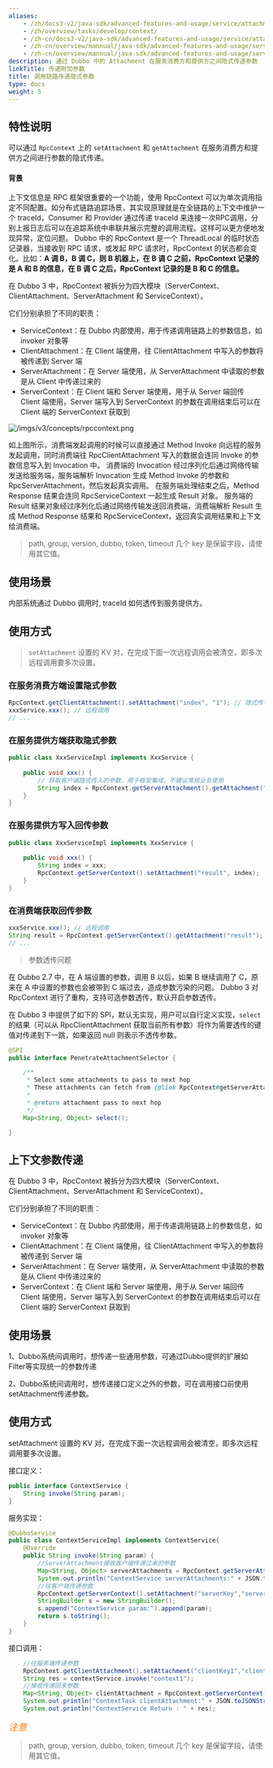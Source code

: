 ```yaml
---
aliases:
    - /zh/docs3-v2/java-sdk/advanced-features-and-usage/service/attachment/
    - /zh/overview/tasks/develop/context/
    - /zh-cn/docs3-v2/java-sdk/advanced-features-and-usage/service/attachment/
    - /zh-cn/overview/mannual/java-sdk/advanced-features-and-usage/service/context/
    - /zh-cn/overview/mannual/java-sdk/advanced-features-and-usage/service/attachment/
description: 通过 Dubbo 中的 Attachment 在服务消费方和提供方之间隐式传递参数
linkTitle: 传递附加参数
title: 调用链路传递隐式参数
type: docs
weight: 5
---
```







## 特性说明

可以通过 `RpcContext` 上的 `setAttachment` 和 `getAttachment` 在服务消费方和提供方之间进行参数的隐式传递。

#### 背景

上下文信息是 RPC 框架很重要的一个功能，使用 RpcContext 可以为单次调用指定不同配置。如分布式链路追踪场景，其实现原理就是在全链路的上下文中维护一个 traceId，Consumer 和 Provider 通过传递 traceId 来连接一次RPC调用，分别上报日志后可以在追踪系统中串联并展示完整的调用流程。这样可以更方便地发现异常，定位问题。
Dubbo 中的 RpcContext 是一个 ThreadLocal 的临时状态记录器，当接收到 RPC 请求，或发起 RPC 请求时，RpcContext 的状态都会变化。比如：**A 调 B，B 调 C，则 B 机器上，在 B 调 C 之前，RpcContext 记录的是 A 和 B 的信息，在 B 调 C 之后，RpcContext 记录的是 B 和 C 的信息。**

在 Dubbo 3 中，RpcContext 被拆分为四大模块（ServerContext、ClientAttachment、ServerAttachment 和 ServiceContext）。

它们分别承担了不同的职责：
- ServiceContext：在 Dubbo 内部使用，用于传递调用链路上的参数信息，如 invoker 对象等
- ClientAttachment：在 Client 端使用，往 ClientAttachment 中写入的参数将被传递到 Server 端
- ServerAttachment：在 Server 端使用，从 ServerAttachment 中读取的参数是从 Client 中传递过来的
- ServerContext：在 Client 端和 Server 端使用，用于从 Server 端回传 Client 端使用，Server 端写入到 ServerContext 的参数在调用结束后可以在 Client 端的 ServerContext 获取到

![/imgs/v3/concepts/rpccontext.png](/imgs/v3/concepts/rpccontext.png)

如上图所示，消费端发起调用的时候可以直接通过 Method Invoke 向远程的服务发起调用，同时消费端往 RpcClientAttachment 写入的数据会连同 Invoke 的参数信息写入到 Invocation 中。
消费端的 Invocation 经过序列化后通过网络传输发送给服务端，服务端解析 Invocation 生成 Method Invoke 的参数和 RpcServerAttachment，然后发起真实调用。
在服务端处理结束之后，Method Response 结果会连同 RpcServiceContext 一起生成 Result 对象。
服务端的 Result 结果对象经过序列化后通过网络传输发送回消费端，消费端解析 Result 生成 Method Response 结果和 RpcServiceContext，返回真实调用结果和上下文给消费端。

> path, group, version, dubbo, token, timeout 几个 key 是保留字段，请使用其它值。

## 使用场景

内部系统通过 Dubbo 调用时, traceId 如何透传到服务提供方。

## 使用方式

> `setAttachment` 设置的 KV 对，在完成下面一次远程调用会被清空，即多次远程调用要多次设置。

### 在服务消费方端设置隐式参数

```java
RpcContext.getClientAttachment().setAttachment("index", "1"); // 隐式传参，后面的远程调用都会隐式将这些参数发送到服务器端，类似cookie，用于框架集成，不建议常规业务使用
xxxService.xxx(); // 远程调用
// ...
```

### 在服务提供方端获取隐式参数

```java
public class XxxServiceImpl implements XxxService {
 
    public void xxx() {
        // 获取客户端隐式传入的参数，用于框架集成，不建议常规业务使用
        String index = RpcContext.getServerAttachment().getAttachment("index");
    }
}
```

### 在服务提供方写入回传参数

```java
public class XxxServiceImpl implements XxxService {
 
    public void xxx() {
        String index = xxx;
        RpcContext.getServerContext().setAttachment("result", index);
    }
}
```

### 在消费端获取回传参数

```java
xxxService.xxx(); // 远程调用
String result = RpcContext.getServerContext().getAttachment("result");
// ...
```

> 参数透传问题

在 Dubbo 2.7 中，在 A 端设置的参数，调用 B 以后，如果 B 继续调用了 C，原来在 A 中设置的参数也会被带到 C 端过去，造成参数污染的问题。
Dubbo 3 对 RpcContext 进行了重构，支持可选参数透传，默认开启参数透传。

在 Dubbo 3 中提供了如下的 SPI，默认无实现，用户可以自行定义实现，`select` 的结果（可以从 RpcClientAttachment 获取当前所有参数）将作为需要透传的键值对传递到下一跳，如果返回 null 则表示不透传参数。

```java
@SPI
public interface PenetrateAttachmentSelector {

    /**
     * Select some attachments to pass to next hop.
     * These attachments can fetch from {@link RpcContext#getServerAttachment()} or user defined.
     *
     * @return attachment pass to next hop
     */
    Map<String, Object> select();

}
```






## 上下文参数传递
在 Dubbo 3 中，RpcContext 被拆分为四大模块（ServerContext、ClientAttachment、ServerAttachment 和 ServiceContext）。

它们分别承担了不同的职责：

* ServiceContext：在 Dubbo 内部使用，用于传递调用链路上的参数信息，如 invoker 对象等
* ClientAttachment：在 Client 端使用，往 ClientAttachment 中写入的参数将被传递到 Server 端
* ServerAttachment：在 Server 端使用，从 ServerAttachment 中读取的参数是从 Client 中传递过来的
* ServerContext：在 Client 端和 Server 端使用，用于从 Server 端回传 Client 端使用，Server 端写入到 ServerContext 的参数在调用结束后可以在 Client 端的 ServerContext 获取到

## 使用场景
1、Dubbo系统间调用时，想传递一些通用参数，可通过Dubbo提供的扩展如Filter等实现统一的参数传递

2、Dubbo系统间调用时，想传递接口定义之外的参数，可在调用接口前使用setAttachment传递参数。

## 使用方式
setAttachment 设置的 KV 对，在完成下面一次远程调用会被清空，即多次远程调用要多次设置。

接口定义：
```java
public interface ContextService {
    String invoke(String param);
}

```
服务实现：
```java
@DubboService
public class ContextServiceImpl implements ContextService{
    @Override
    public String invoke(String param) {
        //ServerAttachment接收客户端传递过来的参数
        Map<String, Object> serverAttachments = RpcContext.getServerAttachment().getObjectAttachments();
        System.out.println("ContextService serverAttachments:" + JSON.toJSONString(serverAttachments));
        //往客户端传递参数
        RpcContext.getServerContext().setAttachment("serverKey","serverValue");
        StringBuilder s = new StringBuilder();
        s.append("ContextService param:").append(param);
        return s.toString();
    }
}

```

接口调用：
```java
    //往服务端传递参数
    RpcContext.getClientAttachment().setAttachment("clientKey1","clientValue1");
    String res = contextService.invoke("context1");
    //接收传递回来参数
    Map<String, Object> clientAttachment = RpcContext.getServerContext().getObjectAttachments();
    System.out.println("ContextTask clientAttachment:" + JSON.toJSONString(clientAttachment));
    System.out.println("ContextService Return : " + res);

```

*<font color='#FF7D00' size=4 > 注意 </font>*
> path, group, version, dubbo, token, timeout 几个 key 是保留字段，请使用其它值。
